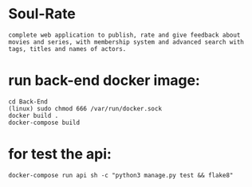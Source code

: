 # Soul-Rate

    complete web application to publish, rate and give feedback about movies and series, with membership system and advanced search with tags, titles and names of actors.

# run back-end docker image:

    cd Back-End
    (linux) sudo chmod 666 /var/run/docker.sock
    docker build .
    docker-compose build

# for test the api:
    docker-compose run api sh -c "python3 manage.py test && flake8"